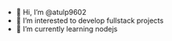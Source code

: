- 👋 Hi, I’m @atulp9602
- 👀 I’m interested to develop fullstack projects
- 🌱 I’m currently learning nodejs

<!---
atulp9602/atulp9602 is a ✨ special ✨ repository because its `README.md` (this file) appears on your GitHub profile.
You can click the Preview link to take a look at your changes.
--->
